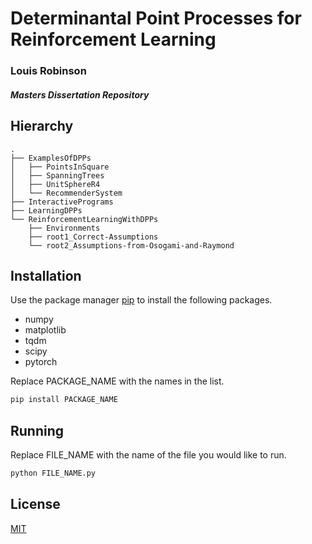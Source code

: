 # Determinantal Point Processes for Reinforcement Learning

### Louis Robinson
##### Masters Dissertation Repository


## Hierarchy
```
.
├── ExamplesOfDPPs
│   ├── PointsInSquare
│   ├── SpanningTrees
│   ├── UnitSphereR4
│   └── RecommenderSystem
├── InteractivePrograms
├── LearningDPPs
└── ReinforcementLearningWithDPPs
    ├── Environments
    ├── root1_Correct-Assumptions
    └── root2_Assumptions-from-Osogami-and-Raymond
```

## Installation
Use the package manager [pip](https://pip.pypa.io/en/stable/) to install the following packages.
- numpy
- matplotlib
- tqdm
- scipy
- pytorch

Replace PACKAGE_NAME with the names in the list.
```bash
pip install PACKAGE_NAME
```

## Running
Replace FILE_NAME with the name of the file you would like to run.
```bash
python FILE_NAME.py
```



## License
[MIT](https://choosealicense.com/licenses/mit/)
